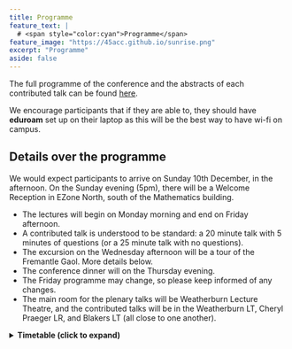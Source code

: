 ```yaml
---
title: Programme
feature_text: | 
  # <span style="color:cyan">Programme</span>
feature_image: "https://45acc.github.io/sunrise.png"
excerpt: "Programme"
aside: false
---
```


The full programme of the conference and the abstracts of each contributed talk can be found [here](45ACC_Abstracts_Booklet.pdf).

We encourage participants that if they are able to, they should have **eduroam** set up on their laptop as this will be the best way to have wi-fi on campus.

## Details over the programme

We would expect participants to arrive on Sunday 10th December, in the afternoon.
On the Sunday evening (5pm), there will be a Welcome Reception in EZone North, south of the Mathematics building.

- The lectures will begin on Monday morning and end on Friday afternoon.
- A contributed talk is understood to be standard: a 20 minute talk with 5 minutes of questions (or a 25 minute talk with no questions).
- The excursion on the Wednesday afternoon will be a tour of the Fremantle Gaol. More details below.
- The conference dinner will on the Thursday evening.
- The Friday programme may change, so please keep informed of any changes.
- The main room for the plenary talks will be Weatherburn Lecture Theatre, and the contributed talks will be in the Weatherburn LT, Cheryl Praeger LR, and Blakers LT (all close to one another).

<details>
<summary>
  <b>Timetable (click to expand)</b>
</summary>

The morning and afternoon teas will be in the Monadelphous Integrated Learning Centre (MILC), just east of the lecture venues. For lunch, you're on your own!
  
<h3 class="unnumbered" id="sunday">Sunday (evening)</h3>

Registration and Welcome Reception (EZone): 17:00 — 19:00.

<h3 class="unnumbered" id="monday">Monday</h3>

|    | **Weatherburn LT**   | **Blakers LT**      | **Praeger LR**  |
|:---:|:---:|:---:|:---:|
| 8.00 -- 8.45   | Registration         |            |     |
| 8.45 -- 9.00   | Opening address      |     |                 |
| 9.00 -- 10:00  | [Gabriel Verret](slides/Verret.pdf)     |                     |                 |
| 10.00 -- 10.30  | :coffee: `Morning tea (MILC)` :coffee: | | |
| 10.30 -- 11.00 | [Chen\*](slides/Chen.pdf)               | Bastida\*           |           |
| 11.00 -- 11.30 | Ding\*               | Tangjai             | Wang\*          |
| 11.30 -- 12.00 | Zhang*           | Lehner              | Yost            |
| 12.00 -- 12.30 | Dacaymat\*           | Semple              | Umar            |
| 12.30 -- 14.30 | `Lunch break`                                       
| 14.30 -- 15.30 | [Nina Kamčev (CMSA Prize Winner)](slides/Kamcev.pptx)  |                     |                 |
| 15.30 -- 16.00 | :coffee: `Afternoon tea (MILC)` :coffee:     |                     |                 |
| 16.00 -- 16.30 | Basit                | Bunjamin\*          |                 |
| 16.30 -- 17.00 | Liebenau             | Mitchell\*          |                 |
| 17.00 -- 17.30 | Hasunuma             | Lacaze-Masmonteil\* |                 |


<h3 class="unnumbered" id="tuesday">Tuesday</h3>

|                | **Weatherburn LT** | **Blakers LT** |
|:---:|:---:|:---:|
| 9.00 -- 10:00  | [Krystal Guo](slides/Guo.pdf)      |                |
| 10.00 -- 10.30 | :coffee: `Morning tea (MILC)` :coffee:        |                |
| 10.30 -- 11.00 | Hickingbotham\*    | Briones        |
| 11.00 -- 11.30 | Distel\*           | Mammoliti      |
| 11.30 -- 12.00 | Brettell           | Ernst\*        |
| 12:00 -- 12:30 | Wood               | Klawuhn\*      |
| 12.30 -- 14.30 | `Lunch break`        |                |
| 14.30 -- 15.30 | [Gary Greaves](slides/Greaves.pdf)     |                |
| 15.30 -- 16.00 | :coffee: `Afternoon tea (MILC)` :coffee:       |                |
| 16.00 -- 16.30 | Allsop\*           | Imamura        |
| 16.30 -- 17.00 | Baghestani\*       | Kawabuchi      |
| 17.00 -- 17.30 | CMSA AGM           |                |


<h3 class="unnumbered" id="wednesday">Wednesday</h3>

|                | **Weatherburn LT** | **Blakers LT** |
|:---:|:---:|:---:|
| 9.00 -- 10:00  | [André Kündgen](slides/Kundgen.pdf)   |                |
| 10.00 -- 10.30 | :coffee: `Morning tea (MILC)` :coffee:       |                |
| 10.30 -- 11.00 | [Arumugam\*](slides/Arumugam.pdf)           | Maruta         |
| 11.00 -- 11.30 | Syrotiuk           | Yasufuku       |
| 11.30 -- 12.00 | Hirao              | Hafidh\*       |
| 12.00 -- 12:30 | Hawtin             | Zhang\*        |
| 12.30 -- 13.30 | `Lunch break`        |                |
| 14.00 -- 17.00 | *Excursion*  :bus:    |                |


<h3 class="unnumbered" id="thursday">Thursday</h3>

|                | **Weatherburn LT**       | **Blakers LT** |
|:---:|:---:|:---:|
| 9.00 -- 10:00  | Tibor Szabó          |                |
| 10.00 -- 10.30 | :coffee: `Morning tea (MILC)` :coffee:             |                |
| 10.30 -- 11.00 | Gentle\*               | Gunasekara     |
| 11.00 -- 11.30 | Miura                    | Mitrović\*        |
| 11.30 -- 12.00 | Lia                      | Smith\*        |
| 12.00 -- 12.30 | [De Beule](slides/DeBeule.pdf)               | Li\*           |
| 12.30 -- 14.30 | `Lunch break`             |                |
| 14.30 -- 15.30 | Geertrui Van de Voorde |                |
| 15.30 -- 16.00 | :coffee: `Afternoon tea (MILC)` :coffee:             |                |
| 16.00 -- 16.30 | McKay                    |                |
| 16.30 -- 17.00 | Colbourn                 |                |
| 17.00 -- 17.30 | Wanless                  |                |

18.30: Conference dinner (UniClub)


<h3 class="unnumbered" id="friday">Friday</h3>

|        | **Weatherburn LT**  | **Blakers LT** |
|:---:|:---:|:---:|
| 9.00 -- 10:00  | [Sara Davies](slides/Davies.pptx)       |                |
| 10.00 -- 10.30 | :coffee: `Morning tea (MILC)` :coffee:        |                |
| 10.30 -- 11.00 | Kaemawichanurat     | Popiel         |
| 11.00 -- 11.30 | Greenhill           | [Freedman](slides/Freedman.pdf)       |
| 11.30 -- 12.00 | Isaev               | [Lansdown](slides/Lansdown.pdf)       |
| 12.00 -- 12.30 | Satake | |
| 12.00 -- 14.30 | `Lunch break`        |                |
| 14.30 -- 15.30 | [Padraig Ó Catháin](slides/OCathain.pdf) |                |
| 15.30 -- 16.00 | :coffee: `Afternoon tea (MILC)` :coffee:       |                |

</details>




